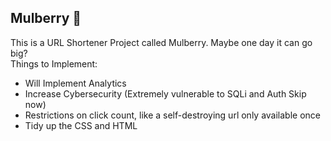 ## Mulberry 🍇

This is a URL Shortener Project called Mulberry. Maybe one day it can go big?  
Things to Implement:
- Will Implement Analytics 
- Increase Cybersecurity (Extremely vulnerable to SQLi and Auth Skip now)
- Restrictions on click count, like a self-destroying url only available once
- Tidy up the CSS and HTML
